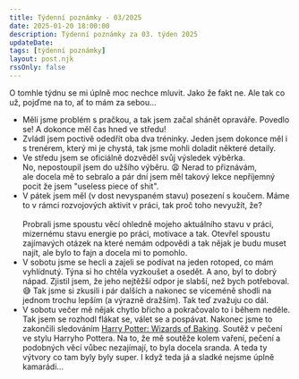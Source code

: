 ```yaml
---
title: Týdenní poznámky - 03/2025
date: 2025-01-20 18:00:00
description: Týdenní poznámky za 03. týden 2025
updateDate:
tags: [týdenní poznámky]
layout: post.njk
rssOnly: false
---
```

O tomhle týdnu se mi úplně moc nechce mluvit. Jako že fakt ne. Ale tak co už, pojďme na to, ať to mám za sebou...

- Měli jsme problém s pračkou, a tak jsem začal shánět opraváře. Povedlo se! A dokonce měl čas hned ve středu!
- Zvládl jsem poctivě odedřít oba dva tréninky. Jeden jsem dokonce měl i s trenérem, který mi je chystá, tak jsme mohli doladit některé detaily.
- Ve středu jsem se oficiálně dozvěděl svůj výsledek výběrka. No, nepostoupil jsem do užšího výběru. 😩 Nerad to přiznávám, ale docela mě to sebralo a pár dní jsem měl takový lekce nepříjemný pocit že jsem "useless piece of shit". 
- V pátek jsem měl (v dost nevyspaném stavu) posezení s koučem. Máme to v rámci rozvojových aktivit v práci, tak proč toho nevyužít, že?<br><br>Probrali jsme spoustu věcí ohledně mojeho aktuálního stavu v práci, mizernému stavu energie po práci, motivace a tak. Otevřel spoustu zajímavých otázek na které nemám odpovědi a tak nějak je budu muset najít, ale bylo to fajn a docela mi to pomohlo.
- V sobotu jsme se hecli a zajeli se podívat na jeden rotoped, co mám vyhlídnutý. Týna si ho chtěla vyzkoušet a osedět. A ano, byl to dobrý nápad. Zjistil jsem, že jeho nejtěžší odpor je slabší, než bych potřeboval. 😅 Tak jsme si zkusili i pár dalších a nakonec se víceméně shodli na jednom trochu lepším (a výrazně dražším). Tak teď zvažuju co dál.
- V sobotu večer mě nějak chytlo břicho a pokračovalo to i během neděle. Tak jsem se rozhodl flákat se, válet se a pospávat. Nakonec jsme to zakončili sledováním [Harry Potter: Wizards of Baking](https://www.harrypotter.com/harry-potter-wizards-of-baking). Soutěž v pečení ve stylu Harryho Pottera. Na to, že mě soutěže kolem vaření, pečení a podobných věcí vůbec nezajímají, to byla docela sranda. A teda ty výtvory co tam byly byly super. I když teda já a sladké nejsme úplně kamarádi...
